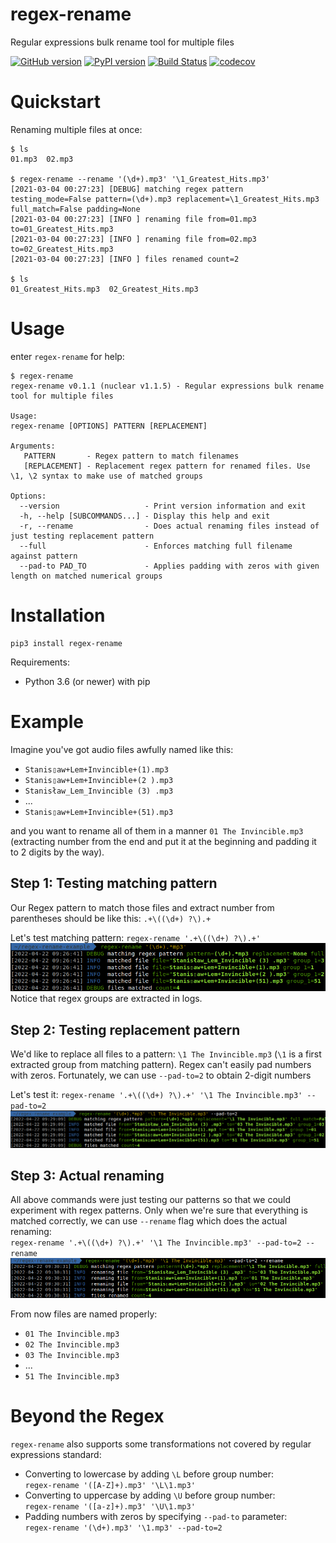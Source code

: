 # regex-rename
Regular expressions bulk rename tool for multiple files

[![GitHub version](https://badge.fury.io/gh/igrek51%2Fregex-rename.svg)](https://github.com/igrek51/regex-rename)
[![PyPI version](https://badge.fury.io/py/regex-rename.svg)](https://pypi.org/project/regex-rename)
[![Build Status](https://travis-ci.org/igrek51/regex-rename.svg?branch=master)](https://travis-ci.org/igrek51/regex-rename)
[![codecov](https://codecov.io/gh/igrek51/regex-rename/branch/master/graph/badge.svg)](https://codecov.io/gh/igrek51/regex-rename)

# Quickstart
Renaming multiple files at once:
```shell
$ ls
01.mp3  02.mp3

$ regex-rename --rename '(\d+).mp3' '\1_Greatest_Hits.mp3'
[2021-03-04 00:27:23] [DEBUG] matching regex pattern testing_mode=False pattern=(\d+).mp3 replacement=\1_Greatest_Hits.mp3 full_match=False padding=None
[2021-03-04 00:27:23] [INFO ] renaming file from=01.mp3 to=01_Greatest_Hits.mp3
[2021-03-04 00:27:23] [INFO ] renaming file from=02.mp3 to=02_Greatest_Hits.mp3
[2021-03-04 00:27:23] [INFO ] files renamed count=2

$ ls
01_Greatest_Hits.mp3  02_Greatest_Hits.mp3
```

# Usage
enter `regex-rename` for help:

```shell
$ regex-rename 
regex-rename v0.1.1 (nuclear v1.1.5) - Regular expressions bulk rename tool for multiple files

Usage:
regex-rename [OPTIONS] PATTERN [REPLACEMENT]

Arguments:
   PATTERN       - Regex pattern to match filenames
   [REPLACEMENT] - Replacement regex pattern for renamed files. Use \1, \2 syntax to make use of matched groups

Options:
  --version                   - Print version information and exit
  -h, --help [SUBCOMMANDS...] - Display this help and exit
  -r, --rename                - Does actual renaming files instead of just testing replacement pattern
  --full                      - Enforces matching full filename against pattern
  --pad-to PAD_TO             - Applies padding with zeros with given length on matched numerical groups
```

# Installation
```shell
pip3 install regex-rename
```

Requirements:

* Python 3.6 (or newer) with pip

# Example

Imagine you've got audio files awfully named like this:
- `Stanis▯aw+Lem+Invincible+(1).mp3`
- `Stanis▯aw+Lem+Invincible+(2 ).mp3`
- `Stanisław_Lem_Invincible (3) .mp3`
- ...
- `Stanis▯aw+Lem+Invincible+(51).mp3`

and you want to rename all of them in a manner `01 The Invincible.mp3` (extracting number from the end and put it at the beginning and padding it to 2 digits by the way).

## Step 1: Testing matching pattern 

Our Regex pattern to match those files and extract number from parentheses should be like this: `.+\((\d+) ?\).+`

Let's test matching pattern: `regex-rename '.+\((\d+) ?\).+'`  
![Usage example](https://github.com/igrek51/regex-rename/blob/master/docs/img/screen-1.png?raw=true)    
Notice that regex groups are extracted in logs.

## Step 2: Testing replacement pattern

We'd like to replace all files to a pattern: `\1 The Invincible.mp3` (`\1` is a first extracted group from matching pattern).
Regex can't easily pad numbers with zeros. Fortunately, we can use `--pad-to=2` to obtain 2-digit numbers

Let's test it: `regex-rename '.+\((\d+) ?\).+' '\1 The Invincible.mp3' --pad-to=2`  
![Usage example](https://github.com/igrek51/regex-rename/blob/master/docs/img/screen-2.png?raw=true)  

## Step 3: Actual renaming

All above commands were just testing our patterns so that we could experiment with regex patterns. Only when we're sure that everything is matched correctly, we can use `--rename` flag which does the actual renaming:  
`regex-rename '.+\((\d+) ?\).+' '\1 The Invincible.mp3' --pad-to=2 --rename`  
![Usage example](https://github.com/igrek51/regex-rename/blob/master/docs/img/screen-3.png?raw=true)  

From now files are named properly:
- `01 The Invincible.mp3`
- `02 The Invincible.mp3`
- `03 The Invincible.mp3`
- ...
- `51 The Invincible.mp3`


# Beyond the Regex
`regex-rename` also supports some transformations not covered by regular expressions standard:
- Converting to lowercase by adding `\L` before group number:  
`regex-rename '([A-Z]+).mp3' '\L\1.mp3'`
- Converting to uppercase by adding `\U` before group number:  
`regex-rename '([a-z]+).mp3' '\U\1.mp3'`
- Padding numbers with zeros by specifying `--pad-to` parameter:  
`regex-rename '(\d+).mp3' '\1.mp3' --pad-to=2`

